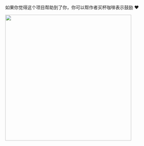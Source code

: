 如果你觉得这个项目帮助到了你，你可以帮作者买杯咖啡表示鼓励 ❤️

<img src="https://img.qiaker.cn/1612339808612.jpg" width="400"/>


